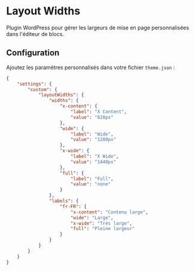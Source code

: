 # Layout Widths

Plugin WordPress pour gérer les largeurs de mise en page personnalisées dans l'éditeur de blocs.

## Configuration

Ajoutez les paramètres personnalisés dans votre fichier `theme.json` :

```json
{
	"settings": {
		"custom": {
			"layoutWidths": {
				"widths": {
					"x-content": {
						"label": "X Content",
						"value": "820px"
					},
					"wide": {
						"label": "Wide",
						"value": "1280px"
					},
					"x-wide": {
						"label": "X Wide",
						"value": "1440px"
					},
					"full": {
						"label": "Full",
						"value": "none"
					}
				},
				"labels": {
					"fr-FR": {
						"x-content": "Contenu large",
						"wide": "Large",
						"x-wide": "Très large",
						"full": "Pleine largeur"
					}
				}
			}
		}
	}
}
```